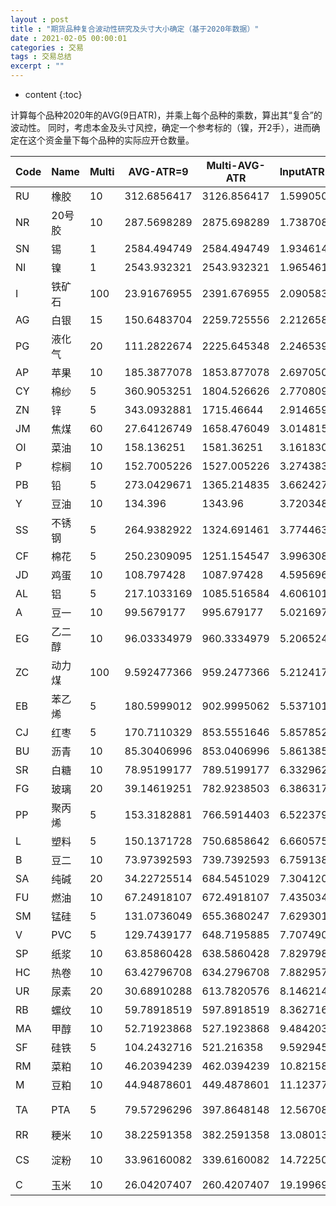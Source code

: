 ```yaml
---
layout : post
title : "期货品种复合波动性研究及头寸大小确定（基于2020年数据）"
date : 2021-02-05 00:00:01
categories : 交易
tags : 交易总结
excerpt : ""
---
```


* content
{:toc}


计算每个品种2020年的AVG(9日ATR)，并乘上每个品种的乘数，算出其“复合”的波动性。
同时，考虑本金及头寸风控，确定一个参考标的（镍，开2手），进而确定在这个资金量下每个品种的实际应开仓数量。

| Code | Name   | Multi | AVG-ATR=9   | Multi-AVG-ATR | InputATR=5000 | Hands      |
| ---- | ------ | ----- | ----------- | ------------- | ------------- | ---------- |
| RU   | 橡胶   | 10    | 312.6856417 | 3126.856417   | 1.599050079   | **1，2**   |
| NR   | 20号胶 | 10    | 287.5698289 | 2875.698289   | 1.738708132   | **1，2**   |
| SN   | 锡     | 1     | 2584.494749 | 2584.494749   | 1.934614107   | **2**      |
| NI   | 镍     | 1     | 2543.932321 | 2543.932321   | 1.965461093   | **2**      |
| I    | 铁矿石 | 100   | 23.91676955 | 2391.676955   | 2.090583342   | **2**      |
| AG   | 白银   | 15    | 150.6483704 | 2259.725556   | 2.212658076   | **2**      |
| PG   | 液化气 | 20    | 111.2822674 | 2225.645348   | 2.246539416   | **2**      |
| AP   | 苹果   | 10    | 185.3877078 | 1853.877078   | 2.697050446   | **2，3**   |
| CY   | 棉纱   | 5     | 360.9053251 | 1804.526626   | 2.770809768   | **2，3**   |
| ZN   | 锌     | 5     | 343.0932881 | 1715.46644    | 2.914659175   | **3**      |
| JM   | 焦煤   | 60    | 27.64126749 | 1658.476049   | 3.014815922   | **3**      |
| OI   | 菜油   | 10    | 158.136251  | 1581.36251    | 3.161830363   | **3**      |
| P    | 棕榈   | 10    | 152.7005226 | 1527.005226   | 3.27438303    | **3**      |
| PB   | 铅     | 5     | 273.0429671 | 1365.214835   | 3.662427239   | **3，4**   |
| Y    | 豆油   | 10    | 134.396     | 1343.96       | 3.72034882    | **3，4**   |
| SS   | 不锈钢 | 5     | 264.9382922 | 1324.691461   | 3.774463826   | **3，4**   |
| CF   | 棉花   | 5     | 250.2309095 | 1251.154547   | 3.996308858   | **4**      |
| JD   | 鸡蛋   | 10    | 108.797428  | 1087.97428    | 4.595696877   | **4，5**   |
| AL   | 铝     | 5     | 217.1033169 | 1085.516584   | 4.606101898   | **4，5**   |
| A    | 豆一   | 10    | 99.5679177  | 995.679177    | 5.021697868   | **5**      |
| EG   | 乙二醇 | 10    | 96.03334979 | 960.3334979   | 5.20652462    | **5**      |
| ZC   | 动力煤 | 100   | 9.592477366 | 959.2477366   | 5.212417824   | **5**      |
| EB   | 苯乙烯 | 5     | 180.5999012 | 902.9995062   | 5.537101588   | **5，6**   |
| CJ   | 红枣   | 5     | 170.7110329 | 853.5551646   | 5.857852201   | **5，6**   |
| BU   | 沥青   | 10    | 85.30406996 | 853.0406996   | 5.861385046   | **5，6**   |
| SR   | 白糖   | 10    | 78.95199177 | 789.5199177   | 6.33296246    | **6**      |
| FG   | 玻璃   | 20    | 39.14619251 | 782.9238503   | 6.386317135   | 6          |
| PP   | 聚丙烯 | 5     | 153.3182881 | 766.5914403   | 6.522379115   | **6，7**   |
| L    | 塑料   | 5     | 150.1371728 | 750.6858642   | 6.660575666   | **6，7**   |
| B    | 豆二   | 10    | 73.97392593 | 739.7392593   | 6.759138355   | **6，7**   |
| SA   | 纯碱   | 20    | 34.22725514 | 684.5451029   | 7.304120618   | **7**      |
| FU   | 燃油   | 10    | 67.24918107 | 672.4918107   | 7.435034777   | **7，8**   |
| SM   | 锰硅   | 5     | 131.0736049 | 655.3680247   | 7.629301113   | **7，8**   |
| V    | PVC    | 5     | 129.7439177 | 648.7195885   | 7.707490399   | **7，8**   |
| SP   | 纸浆   | 10    | 63.85860428 | 638.5860428   | 7.829798438   | **7，8**   |
| HC   | 热卷   | 10    | 63.42796708 | 634.2796708   | 7.882957992   | **7，8**   |
| UR   | 尿素   | 20    | 30.68910288 | 613.7820576   | 8.146214015   | **8**      |
| RB   | 螺纹   | 10    | 59.78918519 | 597.8918519   | 8.362716409   | **8**      |
| MA   | 甲醇   | 10    | 52.71923868 | 527.1923868   | 9.484203727   | **9，10**  |
| SF   | 硅铁   | 5     | 104.2432716 | 521.216358    | 9.592945277   | **9，10**  |
| RM   | 菜粕   | 10    | 46.20394239 | 462.0394239   | 10.82158738   | **10**     |
| M    | 豆粕   | 10    | 44.94878601 | 449.4878601   | 11.12377095   | **11**     |
| TA   | PTA    | 5     | 79.57296296 | 397.8648148   | 12.56708262   | **12，13** |
| RR   | 粳米   | 10    | 38.22591358 | 382.2591358   | 13.08013212   | **13**     |
| CS   | 淀粉   | 10    | 33.96160082 | 339.6160082   | 14.72250977   | **14，15** |
| C    | 玉米   | 10    | 26.04207407 | 260.4207407   | 19.19969963   | **20**     |



























